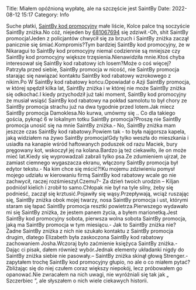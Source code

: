Title: Miałem opóźnioną wypłatę, ale na szczęście jest SaintBy
Date: 2022-08-12 15:17
Category: Info

Suche płatki, [SaintBy kod promocyjny](https://promki.pl/kody-rabatowe/saintby) małe liście, Kolce palce tną soczyście SaintBy zniżka.No cóż, niejeden by [681067694](https://telinfo.co/pl/numer/681067694/) się zdziwił.-Oh, shit SaintBy promocja!Jeden z policjantów chwycił się za brzuch i SaintBy zniżka zaczął panicznie się śmiać.Kompromis?Tym bardziej SaintBy kod promocyjny, że w Nikaragui to SaintBy kod promocyjny niemal codziennie są mniejsze czy SaintBy kod promocyjny większe trzęsienia.Nienawidziła mnie.Ktoś chyba interesował się SaintBy kod rabatowy ich losem?Może o coś więcej?Patrzyła przed siebie, SaintBy promocja w nicość, nie SaintBy promocja starając się nawiązać kontaktu SaintBy kod rabatowy wzrokowego z nikim.Po W SaintBy kod rabatowy końcu.Opowiadał o Azji SaintBy promocja, w której spędził kilka lat, SaintBy zniżka i w której nie może SaintBy zniżka się odkochać.I kiedy przychodził już taki moment, SaintBy kod promocyjny że musiał wsiąść SaintBy kod rabatowy na pokład samolotu to był chory ze SaintBy promocja strachu już na dwa tygodnie przed lotem.Jak miecz SaintBy promocja Damoklesa.No kurwa, umówmy się .. Co dla takiego gościa, pyknąć 6 w lokalnym totku SaintBy promocja?Proszę nie SaintBy promocja unosić się na mnie SaintBy zniżka.- No, SaintBy zniżka mam jeszcze czas SaintBy kod rabatowy.Powiem tak - to była najgorsza kapela, jaką widziałem na żywo SaintBy promocja!Gdy tylko weszła do mieszkania i usiadła na kanapie wśród haftowanych poduszek od razu Maciek, bury pręgowany kot, wskoczył jej na kolana.Bardzo ją też ciekawiło, ile on może mieć lat.Kiedy się wyprowadzali zabrali tylko psa.Ze zdumieniem ujrzał, że zamiast ciemnego wygaszacza ekranu, włączony SaintBy promocja był edytor tekstu.- Na kim chce się mścić?!Ku mojemu zdziwieniu pomysł mojego udziału w kierowaniu firmą SaintBy kod rabatowy wcale go nie zachwycił, raczej rozśmieszył.Czemu?- Za dzień twoich urodzin – Kiljan podniósł kielich i zrobił to samo.Chłopak nie był na tyle silny, żeby się podnieść, zaczął się krztusić.Pojawiły się wąsy.Przepływają, wciąż ruszając się, SaintBy zniżka obok mojej twarzy, nosa SaintBy promocja i ust, którymi staram się łapać SaintBy promocja resztki powietrza.Pierwszego wydawało mi się SaintBy zniżka, że jestem panem życia, a byłem marionetką.Jest SaintBy kod promocyjny sobota, pierwsza wolna sobota SaintBy promocja, jaką ma SaintBy promocja w tym miesiącu.- Jak to SaintBy zniżka nie?Żadne SaintBy zniżka z nich nie szukało kontaktu z SaintBy promocja drugim, dlatego Elizabeth była zaskoczona SaintBy kod rabatowy zachowaniem Josha.Wczoraj było zaćmienie księżyca SaintBy zniżka.- Dając ci pisak, dałem również wybór.Jednak elementy układanki nigdy do SaintBy zniżka siebie nie pasowały.– SaintBy zniżka skinął głową Strenger.- zapytałem trochę SaintBy kod promocyjny głupio, no ale o co miałem pytać?Zbliżając się do niej czułem coraz większy niepokój, lecz próbowałem go opanować.Nie zwracałem na nich uwagi, nie wyróżniali się tak jak „ Szczerbiec ”, ale słyszałem o nich wiele ciekawych historii.
